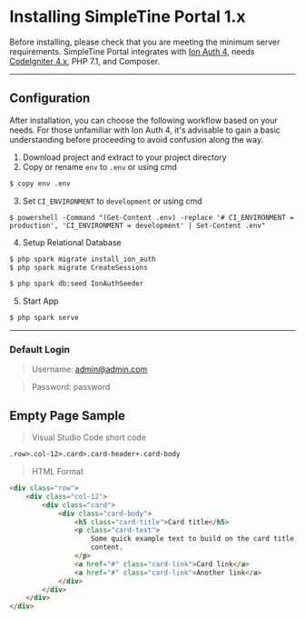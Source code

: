 
Installing SimpleTine Portal 1.x
===================================
Before installing, please check that you are meeting the minimum server requirements.
SimpleTine Portal integrates with [Ion Auth 4](https://github.com/benedmunds/CodeIgniter-Ion-Auth/tree/4), needs [CodeIgniter 4.x](https://github.com/codeigniter4/CodeIgniter4), PHP 7.1, and Composer.

---
## Configuration
After installation, you can choose the following workflow based on your needs. For those unfamiliar with Ion Auth 4, it's advisable to gain a basic understanding before proceeding to avoid confusion along the way.

1. Download project and extract to your project directory
2. Copy or rename `env` to `.env` or using cmd
```bash
$ copy env .env
```

3. Set `CI_ENVIRONMENT` to `development` or using cmd
```shell
$ powershell -Command "(Get-Content .env) -replace '# CI_ENVIRONMENT = production', 'CI_ENVIRONMENT = development' | Set-Content .env"
```

4. Setup Relational Database
```bash
$ php spark migrate install_ion_auth
$ php spark migrate CreateSessions
```

```bash
$ php spark db:seed IonAuthSeeder
```

5. Start App
```bash
$ php spark serve
```

---

### Default Login
> Username: admin@admin.com

> Password: password


## Empty Page Sample
> Visual Studio Code short code
```html
.row>.col-12>.card>.card-header+.card-body
```

> HTML Format
```html
<div class="row">
    <div class="col-12">
        <div class="card">
            <div class="card-body">
                <h5 class="card-title">Card title</h5>
                <p class="card-text">
                    Some quick example text to build on the card title and make up the bulk of the card's
                    content.
                </p>
                <a href="#" class="card-link">Card link</a>
                <a href="#" class="card-link">Another link</a>
            </div>
        </div>
    </div>
</div>
```